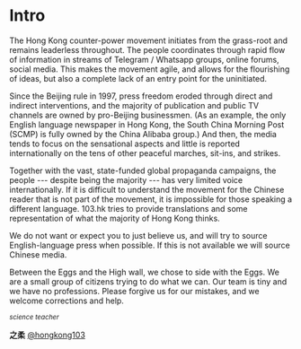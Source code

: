 # Intro

The Hong Kong counter-power movement initiates from the grass-root and remains leaderless throughout.  The people coordinates through rapid flow of information in streams of Telegram / Whatsapp groups, online forums, social media.  This makes the movement agile, and allows for the flourishing of ideas, but also a complete lack of an entry point for the uninitiated.

Since the Beijing rule in 1997, press freedom eroded through direct and indirect interventions, and the majority of publication and public TV channels are owned by pro-Beijing businessmen.  (As an example, the only English language newspaper in Hong Kong, the South China Morning Post (SCMP) is fully owned by the China Alibaba group.)  And then, the media tends to focus on the sensational aspects and little is reported internationally on the tens of other peaceful marches, sit-ins, and strikes.

Together with the vast, state-funded global propaganda campaigns, the people --- despite being the majority --- has very limited voice internationally.  If it is difficult to understand the movement for the Chinese reader that is not part of the movement, it is impossible for those speaking a different language.  103.hk tries to provide translations and some representation of what the majority of Hong Kong thinks.

We do not want or expect you to just believe us, and will try to source English-language press when possible.  If this is not available we will source Chinese media.

Between the Eggs and the High wall, we chose to side with the Eggs.  We are a small group of citizens trying to do what we can. Our team is tiny and we have no professions.  Please forgive us for our mistakes, and we welcome corrections and help.

<small>*science teacher*</small>

**之柔** [@hongkong103](https://t.me/hongkong103)